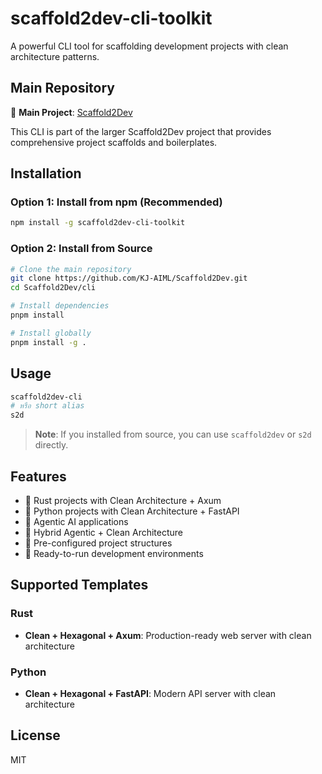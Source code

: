 # scaffold2dev-cli-toolkit

A powerful CLI tool for scaffolding development projects with clean architecture patterns.

## Main Repository

🔗 **Main Project**: [Scaffold2Dev](https://github.com/KJ-AIML/Scaffold2Dev)

This CLI is part of the larger Scaffold2Dev project that provides comprehensive project scaffolds and boilerplates.

## Installation

### Option 1: Install from npm (Recommended)

```bash
npm install -g scaffold2dev-cli-toolkit
```

### Option 2: Install from Source

```bash
# Clone the main repository
git clone https://github.com/KJ-AIML/Scaffold2Dev.git
cd Scaffold2Dev/cli

# Install dependencies
pnpm install

# Install globally
pnpm install -g .
```

## Usage

```bash
scaffold2dev-cli
# หรือ short alias
s2d
```

> **Note**: If you installed from source, you can use `scaffold2dev` or `s2d` directly.

## Features

- 🦀 Rust projects with Clean Architecture + Axum
- 🐍 Python projects with Clean Architecture + FastAPI
- 🤖 Agentic AI applications
- 🔄 Hybrid Agentic + Clean Architecture
- 📁 Pre-configured project structures
- 🚀 Ready-to-run development environments

## Supported Templates

### Rust
- **Clean + Hexagonal + Axum**: Production-ready web server with clean architecture

### Python
- **Clean + Hexagonal + FastAPI**: Modern API server with clean architecture

## License

MIT